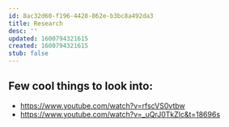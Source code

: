 ```yaml
---
id: 8ac32d60-f196-4428-862e-b3bc8a492da3
title: Research
desc: ''
updated: 1600794321615
created: 1600794321615
stub: false
---
```


## Few cool things to look into:
- https://www.youtube.com/watch?v=rfscVS0vtbw
- https://www.youtube.com/watch?v=_uQrJ0TkZlc&t=18696s